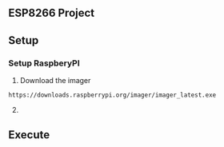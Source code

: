 ## ESP8266 Project

## Setup

### Setup RaspberyPI
1. Download the imager
```
https://downloads.raspberrypi.org/imager/imager_latest.exe
```
2. 

## Execute


